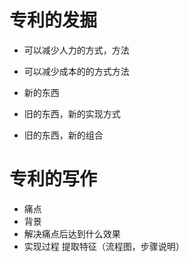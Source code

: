 # 专利的发掘

* 可以减少人力的方式，方法

* 可以减少成本的的方式方法

* 新的东西

* 旧的东西，新的实现方式

* 旧的东西，新的组合

# 专利的写作
* 痛点
* 背景
* 解决痛点后达到什么效果
* 实现过程  提取特征（流程图，步骤说明）